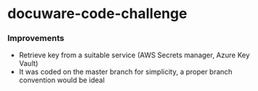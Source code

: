 # docuware-code-challenge

### Improvements
* Retrieve key from a suitable service (AWS Secrets manager, Azure Key Vault)
* It was coded on the master branch for simplicity, a proper branch convention would be ideal